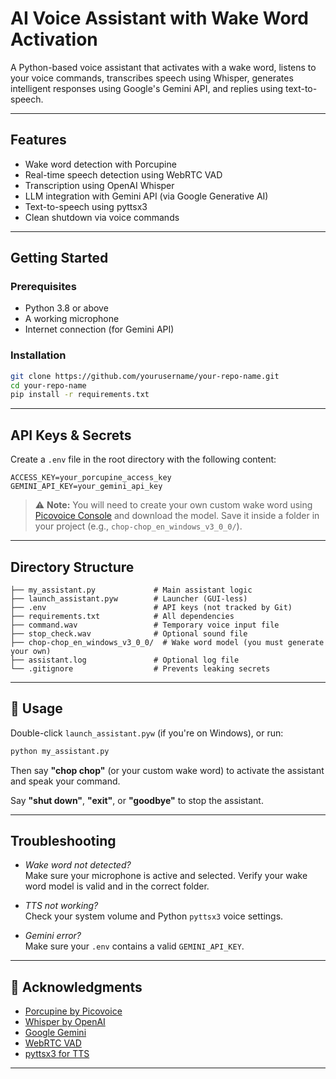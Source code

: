 # AI Voice Assistant with Wake Word Activation

A Python-based voice assistant that activates with a wake word, listens to your voice commands, transcribes speech using Whisper, generates intelligent responses using Google's Gemini API, and replies using text-to-speech.

---

## Features

- Wake word detection with Porcupine
- Real-time speech detection using WebRTC VAD
- Transcription using OpenAI Whisper
- LLM integration with Gemini API (via Google Generative AI)
- Text-to-speech using pyttsx3
- Clean shutdown via voice commands

---

## Getting Started

### Prerequisites

- Python 3.8 or above
- A working microphone
- Internet connection (for Gemini API)

### Installation

```bash
git clone https://github.com/yourusername/your-repo-name.git
cd your-repo-name
pip install -r requirements.txt
```

---

## API Keys & Secrets

Create a `.env` file in the root directory with the following content:

```
ACCESS_KEY=your_porcupine_access_key
GEMINI_API_KEY=your_gemini_api_key
```

> ⚠️ **Note:** You will need to create your own custom wake word using [Picovoice Console](https://console.picovoice.ai/) and download the model. Save it inside a folder in your project (e.g., `chop-chop_en_windows_v3_0_0/`).

---

## Directory Structure

```
├── my_assistant.py             # Main assistant logic
├── launch_assistant.pyw        # Launcher (GUI-less)
├── .env                        # API keys (not tracked by Git)
├── requirements.txt            # All dependencies
├── command.wav                 # Temporary voice input file
├── stop_check.wav              # Optional sound file
├── chop-chop_en_windows_v3_0_0/  # Wake word model (you must generate your own)
├── assistant.log               # Optional log file
└── .gitignore                  # Prevents leaking secrets
```

---

## 🧪 Usage

Double-click `launch_assistant.pyw` (if you're on Windows), or run:

```bash
python my_assistant.py
```

Then say **"chop chop"** (or your custom wake word) to activate the assistant and speak your command.

Say **"shut down"**, **"exit"**, or **"goodbye"** to stop the assistant.

---

## Troubleshooting

- *Wake word not detected?*  
  Make sure your microphone is active and selected. Verify your wake word model is valid and in the correct folder.

- *TTS not working?*  
  Check your system volume and Python `pyttsx3` voice settings.

- *Gemini error?*  
  Make sure your `.env` contains a valid `GEMINI_API_KEY`.

---

## 🙌 Acknowledgments

- [Porcupine by Picovoice](https://picovoice.ai/)
- [Whisper by OpenAI](https://github.com/openai/whisper)
- [Google Gemini](https://ai.google.dev/)
- [WebRTC VAD](https://github.com/wiseman/py-webrtcvad)
- [pyttsx3 for TTS](https://pyttsx3.readthedocs.io/en/latest/)

---

